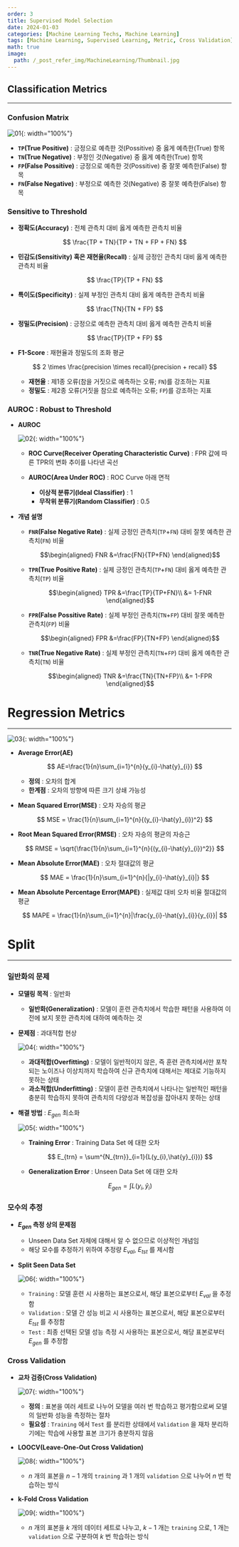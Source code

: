 ```yaml
---
order: 3
title: Supervised Model Selection
date: 2024-01-03
categories: [Machine Learning Techs, Machine Learning]
tags: [Machine Learning, Supervised Learning, Metric, Cross Validation]
math: true
image:
  path: /_post_refer_img/MachineLearning/Thumbnail.jpg
---
```


## Classification Metrics
-----

### Confusion Matrix

![01](/_post_refer_img/MachineLearning/03-01.png){: width="100%"}

- **`TP`(True Positive)** : 긍정으로 예측한 것(Possitive) 중 옳게 예측한(True) 항목
- **`TN`(True Negative)** : 부정인 것(Negative) 중 옳게 예측한(True) 항목
- **`FP`(False Possitive)** : 긍정으로 예측한 것(Possitive) 중 잘못 예측한(False) 항목
- **`FN`(False Negative)** : 부정으로 예측한 것(Negative) 중 잘못 예측한(False) 항목

### Sensitive to Threshold

- **정확도(Accuracy)** : 전체 관측치 대비 옳게 예측한 관측치 비율

    $$
    \frac{TP + TN}{TP + TN + FP + FN}
    $$

- **민감도(Sensitivity) 혹은 재현율(Recall)** : 실제 긍정인 관측치 대비 옳게 예측한 관측치 비율

    $$
    \frac{TP}{TP + FN}
    $$

- **특이도(Specificity)** : 실제 부정인 관측치 대비 옳게 예측한 관측치 비율

    $$
    \frac{TN}{TN + FP}
    $$

- **정밀도(Precision)** : 긍정으로 예측한 관측치 대비 옳게 예측한 관측치 비율

    $$
    \frac{TP}{TP + FP}
    $$

- **F1-Score** : 재현율과 정밀도의 조화 평균

    $$
    2 \times \frac{precision \times recall}{precision + recall}
    $$

    - **재현율** : 제1종 오류(참을 거짓으로 예측하는 오류; `FN`)를 강조하는 지표
    - **정밀도** : 제2종 오류(거짓을 참으로 예측하는 오류; `FP`)를 강조하는 지표

### AUROC : Robust to Threshold

- **AUROC**

    ![02](/_post_refer_img/MachineLearning/03-02.png){: width="100%"}

    - **ROC Curve(Receiver Operating Characteristic Curve)** : FPR 값에 따른 TPR의 변화 추이를 나타낸 곡선

    - **AUROC(Area Under ROC)** : ROC Curve 아래 면적
        - **이상적 분류기(Ideal Classifier)** : 1
        - **무작위 분류기(Random Classifier)** : 0.5

- **개념 설명**

    - **`FNR`(False Negative Rate)** : 실제 긍정인 관측치(`TP`+`FN`) 대비 잘못 예측한 관측치(`FN`) 비율

        $$\begin{aligned}
        FNR
        &=\frac{FN}{TP+FN}
        \end{aligned}$$

    - **`TPR`(True Positive Rate)** : 실제 긍정인 관측치(`TP`+`FN`) 대비 옳게 예측한 관측치(`TP`) 비율

        $$\begin{aligned}
        TPR
        &=\frac{TP}{TP+FN}\\
        &= 1-FNR
        \end{aligned}$$

    - **`FPR`(False Possitive Rate)** : 실제 부정인 관측치(`TN`+`FP`) 대비 잘못 예측한 관측치(`FP`) 비율

        $$\begin{aligned}
        FPR
        &=\frac{FP}{TN+FP}
        \end{aligned}$$

    - **`TNR`(True Negative Rate)** : 실제 부정인 관측치(`TN`+`FP`) 대비 옳게 예측한 관측치(`TN`) 비율

        $$\begin{aligned}
        TNR
        &=\frac{TN}{TN+FP}\\
        &= 1-FPR
        \end{aligned}$$

# Regression Metrics
-----

![03](/_post_refer_img/MachineLearning/03-03.jpg){: width="100%"}

- **Average Error(AE)**

    $$
    AE=\frac{1}{n}\sum_{i=1}^{n}{y_{i}-\hat{y}_{i}}
    $$

    - **정의** : 오차의 합계
    - **한계점** : 오차의 방향에 따른 크기 상쇄 가능성

- **Mean Squared Error(MSE)** : 오차 자승의 평균

    $$
    MSE = \frac{1}{n}\sum_{i=1}^{n}{(y_{i}-\hat{y}_{i})^2}
    $$

- **Root Mean Squared Error(RMSE)** : 오차 자승의 평균의 자승근

    $$
    RMSE = \sqrt{\frac{1}{n}\sum_{i=1}^{n}{(y_{i}-\hat{y}_{i})^2}}
    $$

- **Mean Absolute Error(MAE)** : 오차 절대값의 평균

    $$
    MAE = \frac{1}{n}\sum_{i=1}^{n}{|y_{i}-\hat{y}_{i}|}
    $$

- **Mean Absolute Percentage Error(MAPE)** : 실제값 대비 오차 비율 절대값의 평균

    $$
    MAPE = \frac{1}{n}\sum_{i=1}^{n}|\frac{y_{i}-\hat{y}_{i}}{y_{i}}|
    $$

# Split
-----

### 일반화의 문제

- **모델링 목적** : 일반화
    - **일반화(Generalization)** : 모델이 훈련 관측치에서 학습한 패턴을 사용하여 이전에 보지 못한 관측치에 대하여 예측하는 것

- **문제점** : 과대적합 현상

    ![04](/_post_refer_img/MachineLearning/03-04.png){: width="100%"}

    - **과대적합(Overfitting)** : 모델이 일반적이지 않은, 즉 훈련 관측치에서만 포착되는 노이즈나 이상치까지 학습하여 신규 관측치에 대해서는 제대로 기능하지 못하는 상태
    - **과소적합(Underfitting)** : 모델이 훈련 관측치에서 나타나는 일반적인 패턴을 충분히 학습하지 못하여 관측치의 다양성과 복잡성을 잡아내지 못하는 상태

- **해결 방법** : $E_{gen}$ 최소화

    ![05](/_post_refer_img/MachineLearning/03-05.png){: width="100%"}

    - **Training Error** : Training Data Set 에 대한 오차

        $$
        E_{trn} = \sum^{N_{trn}}_{i=1}{L(y_{i},\hat{y}_{i})}
        $$

    - **Generalization Error** : Unseen Data Set 에 대한 오차

        $$
        E_{gen}=\int{L(y_{i},\hat{y}_{i})}
        $$

### 모수의 추정

- **$E_{gen}$ 측정 상의 문제점**
    - Unseen Data Set 자체에 대해서 알 수 없으므로 이상적인 개념임
    - 해당 모수를 추정하기 위하여 추정량 $E_{val}$, $E_{tst}$ 를 제시함

- **Split Seen Data Set**

    ![06](/_post_refer_img/MachineLearning/03-06.jpg){: width="100%"}

    - `Training` : 모델 훈련 시 사용하는 표본으로서, 해당 표본으로부터 $E_{val}$ 을 추정함
    - `Validation` : 모델 간 성능 비교 시 사용하는 표본으로서, 해당 표본으로부터 $E_{tst}$ 를 추정함
    - `Test` : 최종 선택된 모델 성능 측정 시 사용하는 표본으로서, 해당 표본로부터 $E_{gen}$ 를 추정함

### Cross Validation

- **교차 검증(Cross Validation)**

    ![07](/_post_refer_img/MachineLearning/03-07.jpg){: width="100%"}

    - **정의** : 표본을 여러 세트로 나누어 모델을 여러 번 학습하고 평가함으로써 모델의 일반화 성능을 측정하는 절차
    - **필요성** : `Training` 에서 `Test` 를 분리한 상태에서 `Validation` 을 재차 분리하기에는 학습에 사용할 표본 크기가 충분하지 않음

- **LOOCV(Leave-One-Out Cross Validation)**

    ![08](/_post_refer_img/MachineLearning/03-08.png){: width="100%"}

    - $n$ 개의 표본을 $n-1$ 개의 `training` 과 $1$ 개의 `validation` 으로 나누어 $n$ 번 학습하는 방식

- **k-Fold Cross Validation**
    
    ![09](/_post_refer_img/MachineLearning/03-09.png){: width="100%"}

    - $n$ 개의 표본을 $k$ 개의 데이터 세트로 나누고, $k-1$ 개는 `training` 으로, $1$ 개는 `validation` 으로 구분하여 $k$ 번 학습하는 방식